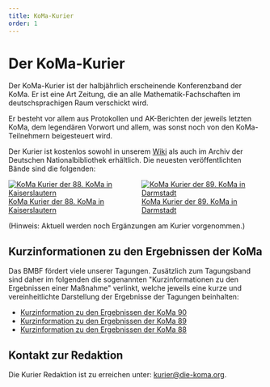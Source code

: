 ```yaml
---
title: KoMa-Kurier
order: 1
---
```

<style>
   span.images p {
      display: flex;
   }
</style>

# Der KoMa-Kurier

Der KoMa-Kurier ist der halbjährlich erscheinende Konferenzband der KoMa. Er ist eine Art Zeitung, die an alle Mathematik-Fachschaften im deutschsprachigen Raum verschickt wird.

Er besteht vor allem aus Protokollen und AK-Berichten der jeweils letzten KoMa, dem legendären Vorwort und allem, was sonst noch von den KoMa-Teilnehmern beigesteuert wird.

Der Kurier ist kostenlos sowohl in unserem [Wiki](https://komapedia.org/wiki/Kurier) als auch im Archiv der Deutschen Nationalbibliothek erhältlich.
Die neuesten veröffentlichten Bände sind die folgenden:

<span class="images">

[![KoMa Kurier der 88. KoMa in Kaiserslautern](https://file.komapedia.org/Kurier88_prev.jpg) KoMa Kurier der 88. KoMa in Kaiserslautern](https://file.komapedia.org/Kurier88_OnlineVersion.pdf)
[![KoMa Kurier der 89. KoMa in Darmstadt](https://file.komapedia.org/Kurier89_prev.jpg) KoMa Kurier der 89. KoMa in Darmstadt](https://file.komapedia.org/Kurier89_OnlineVersion.pdf)

</span>

(Hinweis: Aktuell werden noch Ergänzungen am Kurier vorgenommen.)

## Kurzinformationen zu den Ergebnissen der KoMa

Das BMBF fördert viele unserer Tagungen.
Zusätzlich zum Tagungsband sind daher im folgenden die sogenannten "Kurzinformationen zu den Ergebnissen einer Maßnahme" verlinkt, welche jeweils eine kurze und vereinheitlichte Darstellung der Ergebnisse der Tagungen beinhalten:
- [Kurzinformation zu den Ergebnissen der KoMa 90](https://file.komapedia.org/KoMa90_Kurzinformationen.pdf)
- [Kurzinformation zu den Ergebnissen der KoMa 89](https://file.komapedia.org/KoMa89_Kurzinformationen.pdf)
- [Kurzinformation zu den Ergebnissen der KoMa 88](https://file.komapedia.org/KoMa88_Kurzinformationen.pdf)

## Kontakt zur Redaktion

Die Kurier Redaktion ist zu erreichen unter: <kurier@die-koma.org>.
